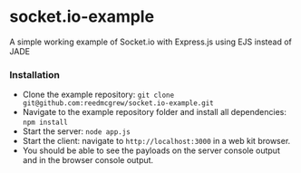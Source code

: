 socket.io-example
=================

A simple working example of Socket.io with Express.js using EJS instead of JADE

### Installation
- Clone the example repository: `git clone git@github.com:reedmcgrew/socket.io-example.git`
- Navigate to the example repository folder and install all dependencies: `npm install`
- Start the server: `node app.js`
- Start the client: navigate to `http://localhost:3000` in a web kit browser.
- You should be able to see the payloads on the server console output and in the browser console output.
